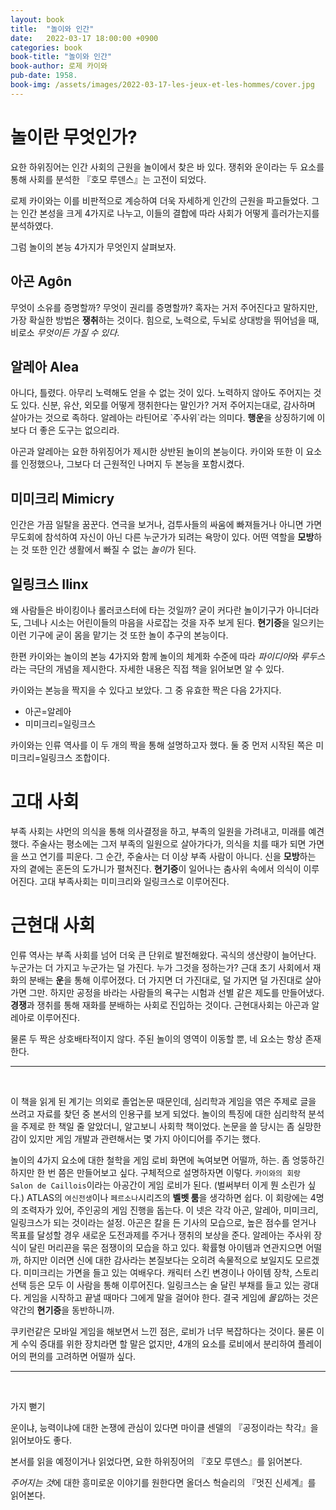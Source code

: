 ```yaml
---
layout: book
title:  "놀이와 인간"
date:   2022-03-17 18:00:00 +0900
categories: book
book-title: "놀이와 인간"
book-author: 로제 카이와
pub-date: 1958.
book-img: /assets/images/2022-03-17-les-jeux-et-les-hommes/cover.jpg
---
```


<h1>놀이란 무엇인가?</h1>

요한 하위징어는 인간 사회의 근원을 놀이에서 찾은 바 있다. 쟁취와 운이라는 두 요소를 통해 사회를 분석한 『호모 루덴스』는 고전이 되었다.

로제 카이와는 이를 비판적으로 계승하여 더욱 자세하게 인간의 근원을 파고들었다. 그는 인간 본성을 크게 4가지로 나누고, 이들의 결합에 따라 사회가 어떻게 흘러가는지를 분석하였다.

그럼 놀이의 본능 4가지가 무엇인지 살펴보자.

<h2>아곤 Agôn</h2>
무엇이 소유를 증명할까? 무엇이 권리를 증명할까? 혹자는 거저 주어진다고 말하지만, 가장 확실한 방법은 <strong>쟁취</strong>하는 것이다. 힘으로, 노력으로, 두뇌로 상대방을 뛰어넘을 때, 비로소 <em>무엇이든 가질 수 있다</em>.

<h2>알레아 Alea</h2>
아니다, 틀렸다. 아무리 노력해도 얻을 수 없는 것이 있다. 노력하지 않아도 주어지는 것도 있다. 신분, 유산, 외모를 어떻게 쟁취한다는 말인가? 거저 주어지는대로, 감사하며 살아가는 것으로 족하다. 알레아는 라틴어로 `주사위`라는 의미다. <strong>행운</strong>을 상징하기에 이보다 더 좋은 도구는 없으리라.

아곤과 알레아는 요한 하위징어가 제시한 상반된 놀이의 본능이다. 카이와 또한 이 요소를 인정했으나, 그보다 더 근원적인 나머지 두 본능을 포함시켰다. 

<h2>미미크리 Mimicry</h2>
인간은 가끔 일탈을 꿈꾼다. 연극을 보거나, 검투사들의 싸움에 빠져들거나 아니면 가면무도회에 참석하여 자신이 아닌 다른 누군가가 되려는 욕망이 있다. 어떤 역할을 <strong>모방</strong>하는 것 또한 인간 생활에서 빠질 수 없는 <em>놀이</em>가 된다.

<h2>일링크스 Ilinx</h2>
왜 사람들은 바이킹이나 롤러코스터에 타는 것일까? 굳이 커다란 놀이기구가 아니더라도, 그네나 시소는 어린이들의 마음을 사로잡는 것을 자주 보게 된다. <strong>현기증</strong>을 일으키는 이런 기구에 굳이 몸을 맡기는 것 또한 놀이 추구의 본능이다.

한편 카이와는 놀이의 본능 4가지와 함께 놀이의 체계화 수준에 따라 <em>파이디아</em>와 <em>루두스</em>라는 극단의 개념을 제시한다. 자세한 내용은 직접 책을 읽어보면 알 수 있다.

카이와는 본능을 짝지을 수 있다고 보았다. 그 중 유효한 짝은 다음 2가지다.

- 아곤=알레아
- 미미크리=일링크스

카이와는 인류 역사를 이 두 개의 짝을 통해 설명하고자 했다. 둘 중 먼저 시작된 쪽은 미미크리=일링크스 조합이다.

<h1>고대 사회</h1>
부족 사회는 샤먼의 의식을 통해 의사결정을 하고, 부족의 일원을 가려내고, 미래를 예견했다. 주술사는 평소에는 그저 부족의 일원으로 살아가다가, 의식을 치를 때가 되면 가면을 쓰고 연기를 피운다. 그 순간, 주술사는 더 이상 부족 사람이 아니다. 신을 <strong>모방</strong>하는 자의 곁에는 혼돈의 도가니가 펼쳐진다. <strong>현기증</strong>이 일어나는 춤사위 속에서 의식이 이루어진다. 고대 부족사회는 미미크리와 일링크스로 이루어진다.

<h1>근현대 사회</h1>
인류 역사는 부족 사회를 넘어 더욱 큰 단위로 발전해왔다. 곡식의 생산량이 늘어난다. 누군가는 더 가지고 누군가는 덜 가진다. 누가 그것을 정하는가? 근대 초기 사회에서 재화의 분배는 <strong>운</strong>을 통해 이루어졌다. 더 가지면 더 가진대로, 덜 가지면 덜 가진대로 살아가면 그만. 하지만 공정을 바라는 사람들의 욕구는 시험과 선별 같은 제도를 만들어냈다. <strong>경쟁</strong>과 쟁취를 통해 재화를 분배하는 사회로 진입하는 것이다. 근현대사회는 아곤과 알레아로 이루어진다.

물론 두 짝은 상호배타적이지 않다. 주된 놀이의 영역이 이동할 뿐, 네 요소는 항상 존재한다.

<hr>
<br/>

이 책을 읽게 된 계기는 의외로 졸업논문 때문인데, 심리학과 게임을 엮은 주제로 글을 쓰려고 자료를 찾던 중 본서의 인용구를 보게 되었다. 놀이의 특징에 대한 심리학적 분석을 주제로 한 책일 줄 알았더니, 알고보니 사회학 책이었다. 논문을 쓸 당시는 좀 실망한 감이 있지만 게임 개발과 관련해서는 몇 가지 아이디어를 주기는 했다.

놀이의 4가지 요소에 대한 철학을 게임 로비 화면에 녹여보면 어떨까, 하는. 좀 엉뚱하긴 하지만 한 번 쯤은 만들어보고 싶다. 구체적으로 설명하자면 이렇다. `카이와의 회랑 Salon de Caillois`이라는 아공간이 게임 로비가 된다. (벌써부터 이게 뭔 소린가 싶다.) ATLAS의 `여신전생`이나 `페르소나`시리즈의 <strong>벨벳 룸</strong>을 생각하면 쉽다. 이 회랑에는 4명의 조력자가 있어, 주인공의 게임 진행을 돕는다. 이 넷은 각각 아곤, 알레아, 미미크리, 일링크스가 되는 것이라는 설정. 아곤은 칼을 든 기사의 모습으로, 높은 점수를 얻거나 목표를 달성할 경우 새로운 도전과제를 주거나 쟁취의 보상을 준다. 알레아는 주사위 장식이 달린 머리끈을 묶은 점쟁이의 모습을 하고 있다. 확률형 아이템과 연관지으면 어떨까, 하지만 이러면 신에 대한 감사라는 본질보다는 오히려 속물적으로 보일지도 모르겠다. 미미크리는 가면을 들고 있는 여배우다. 캐릭터 스킨 변경이나 아이템 장착, 스토리 선택 등은 모두 이 사람을 통해 이루어진다. 일링크스는 술 달린 부채를 들고 있는 광대다. 게임을 시작하고 끝낼 때마다 그에게 말을 걸어야 한다. 결국 게임에 <em>몰입</em>하는 것은 약간의 <strong>현기증</strong>을 동반하니까.

쿠키런같은 모바일 게임을 해보면서 느낀 점은, 로비가 너무 복잡하다는 것이다. 물론 이게 수익 증대를 위한 장치라면 할 말은 없지만, 4개의 요소를 로비에서 분리하여 플레이어의 편의를 고려하면 어떨까 싶다.

<hr>
<br/>

가지 뻗기

운이냐, 능력이냐에 대한 논쟁에 관심이 있다면 마이클 센델의 『공정이라는 착각』을 읽어보아도 좋다.

본서를 읽을 예정이거나 읽었다면, 요한 하위징어의 『호모 루덴스』를 읽어본다.

<em>주어지는 것</em>에 대한 흥미로운 이야기를 원한다면 올더스 헉슬리의 『멋진 신세계』를 읽어본다.
